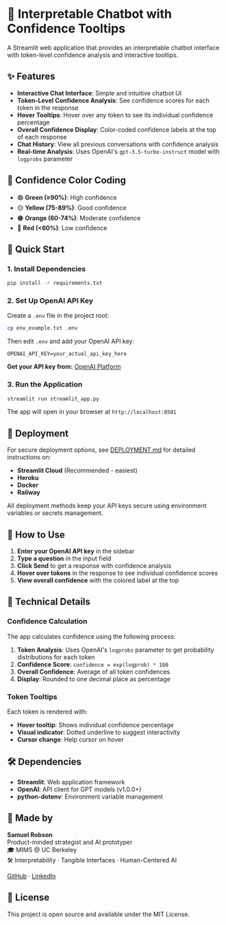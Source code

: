# 🤖 Interpretable Chatbot with Confidence Tooltips

A Streamlit web application that provides an interpretable chatbot interface with token-level confidence analysis and interactive tooltips.

## ✨ Features

- **Interactive Chat Interface**: Simple and intuitive chatbot UI
- **Token-Level Confidence Analysis**: See confidence scores for each token in the response
- **Hover Tooltips**: Hover over any token to see its individual confidence percentage
- **Overall Confidence Display**: Color-coded confidence labels at the top of each response
- **Chat History**: View all previous conversations with confidence analysis
- **Real-time Analysis**: Uses OpenAI's `gpt-3.5-turbo-instruct` model with `logprobs` parameter

## 🎨 Confidence Color Coding

- 🟢 **Green (≥90%)**: High confidence
- 🟡 **Yellow (75-89%)**: Good confidence  
- 🟠 **Orange (60-74%)**: Moderate confidence
- 🔴 **Red (<60%)**: Low confidence

## 🚀 Quick Start

### 1. Install Dependencies

```bash
pip install -r requirements.txt
```

### 2. Set Up OpenAI API Key

Create a `.env` file in the project root:

```bash
cp env_example.txt .env
```

Then edit `.env` and add your OpenAI API key:

```
OPENAI_API_KEY=your_actual_api_key_here
```

**Get your API key from:** [OpenAI Platform](https://platform.openai.com/api-keys)

### 3. Run the Application

```bash
streamlit run streamlit_app.py
```

The app will open in your browser at `http://localhost:8501`

## 🚀 Deployment

For secure deployment options, see [DEPLOYMENT.md](DEPLOYMENT.md) for detailed instructions on:

- **Streamlit Cloud** (Recommended - easiest)
- **Heroku**
- **Docker**
- **Railway**

All deployment methods keep your API keys secure using environment variables or secrets management.

## 📖 How to Use

1. **Enter your OpenAI API key** in the sidebar
2. **Type a question** in the input field
3. **Click Send** to get a response with confidence analysis
4. **Hover over tokens** in the response to see individual confidence scores
5. **View overall confidence** with the colored label at the top

## 🔧 Technical Details

### Confidence Calculation

The app calculates confidence using the following process:

1. **Token Analysis**: Uses OpenAI's `logprobs` parameter to get probability distributions for each token
2. **Confidence Score**: `confidence = exp(logprob) * 100`
3. **Overall Confidence**: Average of all token confidences
4. **Display**: Rounded to one decimal place as percentage

### Token Tooltips

Each token is rendered with:
- **Hover tooltip**: Shows individual confidence percentage
- **Visual indicator**: Dotted underline to suggest interactivity
- **Cursor change**: Help cursor on hover

## 🛠️ Dependencies

- **Streamlit**: Web application framework
- **OpenAI**: API client for GPT models (v1.0.0+)
- **python-dotenv**: Environment variable management

## 👤 Made by

**Samuel Robson**  
Product-minded strategist and AI prototyper  
🎓 MIMS @ UC Berkeley  
🛠️ Interpretability · Tangible Interfaces · Human-Centered AI

[GitHub](https://github.com/samuelrobson4) · [LinkedIn](https://www.linkedin.com/in/samuelrobson1/)

## 📄 License

This project is open source and available under the MIT License. 
